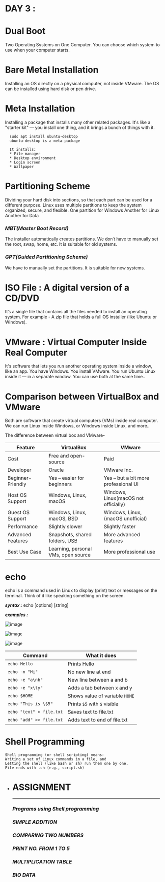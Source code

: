 # DAY 3 :
  # Dual Boot
  Two Operating Systems on One Computer. You can choose which system to use when your computer starts.
  
  # Bare Metal Installation
  Installing an OS directly on a physical computer, not inside VMware. The OS can be installed using hard disk or pen drive.
  
  # Meta Installation
  Installing a package that installs many other related packages. It's like a "starter kit" — you install one thing, and it brings a bunch of things with it.

      sudo apt install ubuntu-desktop
      ubuntu-desktop is a meta package

      It installs:
      * File manager
      * Desktop environment
      * Login screen
      * Wallpaper
  
  # Partitioning Scheme
  Dividing your hard disk into sections, so that each part can be used for a different purpose. Linux uses multiple partitions to keep the system organized, secure, and flexible.
      One partition for Windows
      Another for Linux
      Another for Data

  ### **_MBT(Master Boot Record)_**
  The installer automatically creates partitions. We don’t have to manually set the root, swap, home, etc. It is suitable for old systems.
  
  ### **_GPT(Guided Partitioning Scheme)_**
  We have to manually set the partitions. It is suitable for new systems.

  # ISO File : A digital version of a CD/DVD
  It’s a single file that contains all the files needed to install an operating system. For example - A zip file that holds a full OS installer (like Ubuntu or Windows).
  
  # VMware :  Virtual Computer Inside Real Computer
  It's software that lets you run another operating system inside a window, like an app.
      You have Windows.
      You install VMware.
      You run Ubuntu Linux inside it — in a separate window.
      You can use both at the same time..
      
  # Comparison between VirtualBox and VMware
  Both are software that create virtual computers (VMs) inside real computer. We can run Linux inside Windows, or Windows inside Linux, and more..

  The difference between virtual box and VMware-
  
  | Feature | VirtualBox | VMware |                              
  | ------------------| ------------------ | ----------- |    
  | Cost              | Free and open-source | Paid |                                
  | Developer         | Oracle | VMware Inc. |                        
  | Beginner-Friendly | Yes – easier for beginners | Yes – but a bit more professional UI |
  | Host OS Support   | Windows, Linux, macOS | Windows, Linux(macOS not officially) |
  | Guest OS Support  | Windows, Linux, macOS, BSD | Windows, Linux, (macOS unofficial) |  
  | Performance       | Slightly slower | Slightly faster |                     
  | Advanced Features | Snapshots, shared folders, USB | More advanced features |              
  | Best Use Case     | Learning, personal VMs, open source | More professional use |

  # echo
  echo is a command used in Linux to display (print) text or messages on the terminal. Think of it like speaking something on the screen.

  **_syntax :_** echo [options] [string]
  
  **_examples :_** 

  ![image](https://github.com/user-attachments/assets/b4a22efb-6a4d-4554-9751-3f0ce0987abc)

  ![image](https://github.com/user-attachments/assets/f0ed4a51-df6d-4dcf-b920-5154f6254b3e)
  
  ![image](https://github.com/user-attachments/assets/72898c0e-3e10-4aa5-850b-e07fbb2d6cb0)


| Command                  | What it does                   |
| ------------------------ | ------------------------------ |
| `echo Hello`             | Prints Hello                   |
| `echo -n "Hi"`           | No new line at end             |
| `echo -e "a\nb"`         | New line between a and b       |
| `echo -e "x\ty"`         | Adds a tab between x and y     |
| `echo $HOME`             | Shows value of variable `HOME` |
| `echo "This is \$5"`     | Prints `$5` with `$` visible   |
| `echo "text" > file.txt` | Saves text to file.txt         |
| `echo "add" >> file.txt` | Adds text to end of file.txt   |

# Shell Programming
    Shell programming (or shell scripting) means:
    Writing a set of Linux commands in a file, and
    Letting the shell (like bash or sh) run them one by one.
    File ends with .sh (e.g., script.sh)

* # ASSIGNMENT
  ---

  ### **_Programs using Shell programming_**

  ### **_SIMPLE ADDITION_**
  
  ### **_COMPARING TWO NUMBERS_**

  ### **_PRINT NO. FROM 1 TO 5_**

  ### **_MULTIPLICATION TABLE_**
  
  ### **_BIO DATA_**




  
      

  

    

  

 
    
     

